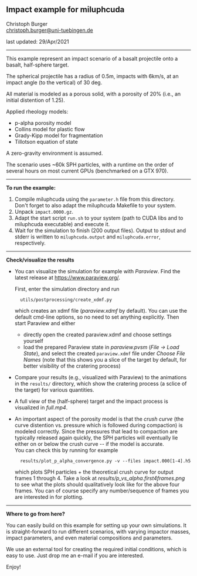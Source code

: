 Impact example for miluphcuda
---------------------------------------

Christoph Burger  
christoph.burger@uni-tuebingen.de

last updated: 29/Apr/2021

-----------------------------------------

This example represent an impact scenario of a basalt projectile onto a basalt, half-sphere target.

The spherical projectile has a radius of 0.5m, impacts with 6km/s, at an impact angle (to the vertical) of 30 deg.

All material is modeled as a porous solid, with a porosity of 20% (i.e., an initial distention of 1.25).

Applied rheology models:

* p-alpha porosity model
* Collins model for plastic flow
* Grady-Kipp model for fragmentation
* Tillotson equation of state

A zero-gravity environment is assumed.

The scenario uses ~60k SPH particles, with a runtime on the order of several hours on most current GPUs (benchmarked on a GTX 970).

-----------------------------------------

**To run the example:**

1. Compile miluphcuda using the `parameter.h` file from this directory.  
   Don't forget to also adapt the miluphcuda Makefile to your system.
2. Unpack `impact.0000.gz`.
3. Adapt the start script `run.sh` to your system (path to CUDA libs and to miluphcuda executable) and execute it.
4. Wait for the simulation to finish (200 output files).
   Output to stdout and stderr is written to `miluphcuda.output` and `miluphcuda.error`, respectively.

-----------------------------------------

**Check/visualize the results**

* You can visualize the simulation for example with *Paraview*. Find the latest release at https://www.paraview.org/.  
  
  First, enter the simulation directory and run

        utils/postprocessing/create_xdmf.py

  which creates an xdmf file (*paraview.xdmf* by default). You can use the default cmd-line options,
  so no need to set anything explicitly. Then start Paraview and either

    * directly open the created paraview.xdmf and choose settings yourself
    * load the prepared Paraview state in *paraview.pvsm* (*File -> Load State*), and select
      the created `paraview.xdmf` file under *Choose File Names*
      (note that this shows you a slice of the target by default, for better visibility of the cratering process)

* Compare your results (e.g., visualized with Paraview) to the animations in the `results/` directory,
  which show the cratering process (a sclice of the target) for various quantities.

* A full view of the (half-sphere) target and the impact process is visualized in *full.mp4*.

* An important aspect of the porosity model is that the *crush curve* (the curve distention vs. pressure which is
  followed during compaction) is modeled correctly. Since the pressures that lead to compaction are typically released
  again quickly, the SPH particles will eventually lie either on or below the crush curve -- if the model is accurate.  
  You can check this by running for example

        results/plot_p_alpha_convergence.py -v --files impact.000[1-4].h5

  which plots SPH particles + the theoretical crush curve for output frames 1 through 4. Take a look at
  *results/p_vs_alpha.first4frames.png* to see what the plots should qualitatively look like for the above four frames.
  You can of course specify any number/sequence of frames you are interested in for plotting.

-----------------------------------------

**Where to go from here?**

You can easily build on this example for setting up your own simulations. It is straight-forward to run different
scenarios, with varying impactor masses, impact parameters, and even material compositions and parameters.

We use an external tool for creating the required initial conditions, which is easy to use.
Just drop me an e-mail if you are interested.

Enjoy!


